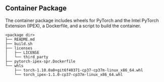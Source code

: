 ## Container Package

The container package includes wheels for PyTorch and the Intel PyTorch
Extension (IPEX), a Dockerfile, and a script to build the container.

```
<package dir>
├── README.md
├── build.sh
├── licenses
│   ├── LICENSE
│   └── third_party
├── pytorch-ipex-spr.Dockerfile
└── whls
    ├── torch-1.10.0a0+git6f40371-cp37-cp37m-linux_x86_64.whl
    └── torch_ipex-1.1.0-cp37-cp37m-linux_x86_64.whl
```
